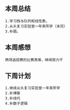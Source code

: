 ## 本周总结
    1.学习栈与队列和线性表。
    2.从头复习实验室一年来所学（未完）
    3.补题。
## 本周感想
    两场选拔赛的比赛真难，继续努力干
## 下周计划
    1.继续从头复习实验室一年来所学
    2.补博客
    3.补线代
    4.补数子逻辑
